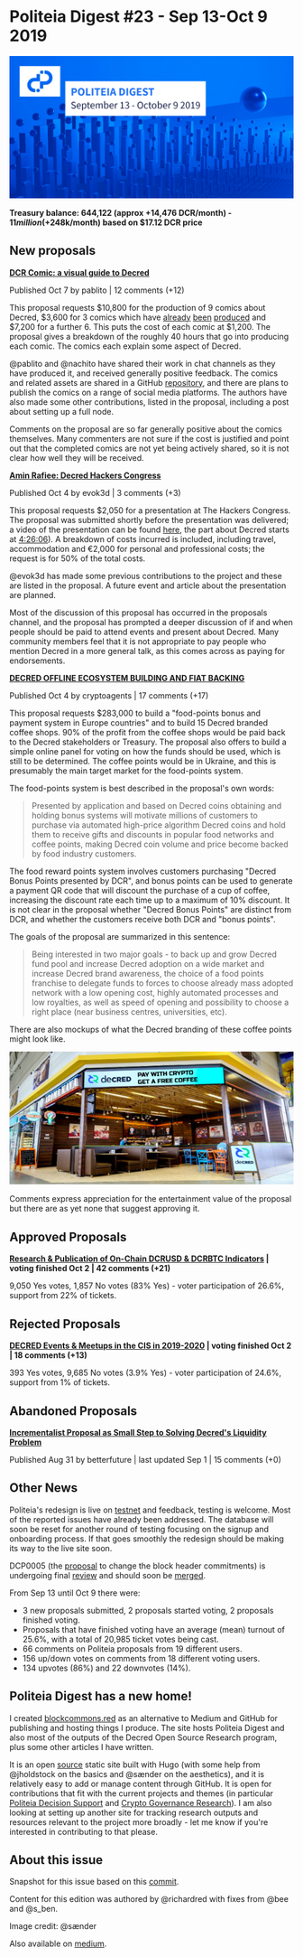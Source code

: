 # Politeia Digest #23 - Sep 13-Oct 9 2019

![Image credit: @sænder](img/issue023/023-title.png)

**Treasury balance: 644,122 (approx +14,476 DCR/month) - $11 million (+$248k/month) based on $17.12 DCR price**

## New proposals

**[DCR Comic: a visual guide to Decred](https://proposals.decred.org/proposals/2ef74fa5f0b558442cb85b1235c8c551a51ff5d8b8de44dead48b8b59c8fc1de)**

Published Oct 7 by pablito | 12 comments (+12)

This proposal requests $10,800 for the production of 9 comics about Decred, $3,600 for 3 comics which have [already](https://raw.githubusercontent.com/pLabarta/dcrwebcomic/master/01%20-%20The%20way%20of%20the%20Contractor/Images/en/comic1.png) [been](https://raw.githubusercontent.com/pLabarta/dcrwebcomic/master/02%20-%20Proof-of-Work%2C%20explained/Images/en/comic2.png) [produced](https://raw.githubusercontent.com/pLabarta/dcrwebcomic/master/03%20-%20DEX/Images/en/comic3.png) and $7,200 for a further 6. This puts the cost of each comic at $1,200. The proposal gives a breakdown of the roughly 40 hours that go into producing each comic. The comics each explain some aspect of Decred. 

@pablito and @nachito have shared their work in chat channels as they have produced it, and received generally positive feedback. The comics and related assets are shared in a GitHub [repository](https://github.com/pLabarta/dcrwebcomic), and there are plans to publish the comics on a range of social media platforms. The authors have also made some other contributions, listed in the proposal, including a post about setting up a full node. 

Comments on the proposal are so far generally positive about the comics themselves. Many commenters are not sure if the cost is justified and point out that the completed comics are not yet being actively shared, so it is not clear how well they will be received. 

**[Amin Rafiee: Decred Hackers Congress](https://proposals.decred.org/proposals/42b16d2741d58903963d8535e04017bbc3a8193391a83b305f44c082b62e3aa8)**

Published Oct 4 by evok3d | 3 comments (+3)

This proposal requests $2,050 for a presentation at The Hackers Congress. The proposal was submitted shortly before the presentation was delivered; a video of the presentation can be found [here](https://youtu.be/TYkIyUaRG0s?t=14531), the part about Decred starts at [4:26:06](https://youtu.be/TYkIyUaRG0s?t=15966)). A breakdown of costs incurred is included, including travel, accommodation and  €2,000 for personal and professional costs; the request is for 50% of the total costs.

@evok3d has made some previous contributions to the project and these are listed in the proposal. A future event and article about the presentation are planned.

Most of the discussion of this proposal has occurred in the proposals channel, and the proposal has prompted a deeper discussion of if and when people should be paid to attend events and present about Decred. Many community members feel that it is not appropriate to pay people who mention Decred in a more general talk, as this comes across as paying for endorsements. 

**[DECRED OFFLINE ECOSYSTEM BUILDING AND FIAT BACKING](https://proposals.decred.org/proposals/1b4b72fa08792b6500ef770546c24ee751c2b0fee2975db769722524a2754829)**

Published Oct  4 by cryptoagents | 17 comments (+17)

This proposal requests $283,000 to build a "food-points bonus and payment system in Europe countries" and to build 15 Decred branded coffee shops. 90% of the profit from the coffee shops would be paid back to the Decred stakeholders or Treasury. The proposal also offers to build a simple online panel for voting on how the funds should be used, which is still to be determined. The coffee points would be in Ukraine, and this is presumably the main target market for the food-points system. 

The food-points system is best described in the proposal's own words:

> Presented by application and based on Decred coins obtaining and holding bonus systems will motivate millions of customers to purchase via automated high-price algorithm Decred coins and hold them to receive gifts and discounts in popular food networks and coffee points, making Decred coin volume and price become backed by food industry customers.

The food reward points system involves customers purchasing "Decred Bonus Points presented by DCR", and bonus points can be used to generate a payment QR code that will discount the purchase of a cup of coffee, increasing the discount rate each time up to a maximum of 10% discount. It is not clear in the proposal whether "Decred Bonus Points" are distinct from DCR, and whether the customers receive both DCR and "bonus points".

The goals of the proposal are summarized in this sentence:

> Being interested in two major goals - to back up and grow Decred fund pool and increase Decred adoption on a wide market and increase Decred brand awareness, the choice of a food points franchise to delegate funds to forces to choose already mass adopted network with a low opening cost, highly automated processes and low royalties, as well as speed of opening and possibility to choose a right place (near business centres, universities, etc).

There are also mockups of what the Decred branding of these coffee points might look like.

![Mockup from the cryptoagents proposal](img/issue023/decred-coffee.png)

Comments express appreciation for the entertainment value of the proposal but there are as yet none that suggest approving it.

## Approved Proposals

**[Research & Publication of On-Chain DCRUSD & DCRBTC Indicators](https://proposals.decred.org/proposals/f0d1bd7447182328b44c691de88cb660b63df17f1f3a94990af19acea57c09bb) | voting finished Oct  2 | 42 comments (+21)**

9,050 Yes votes, 1,857 No votes (83% Yes) - voter participation of 26.6%, support from 22% of tickets.

## Rejected Proposals

**[DECRED Events & Meetups in the CIS in 2019-2020](https://proposals.decred.org/proposals/fdd68c87961549750adf29e178128210cb310294080211cf6a35792aa1bb7f63) | voting finished Oct  2 | 18 comments (+13)**

393 Yes votes, 9,685 No votes (3.9% Yes) - voter participation of 24.6%, support from 1% of tickets.

## Abandoned Proposals

**[Incrementalist Proposal as Small Step to Solving Decred's Liquidity Problem](https://proposals.decred.org/proposals/c9604f7879e4b2cd4f2582d238a7ccea210005c63481bec1ddae44ff93e1340f)**

Published Aug 31 by betterfuture | last updated Sep 1 | 15 comments (+0)

## Other News

Politeia's redesign is live on [testnet](https://test-proposals.decred.org/) and feedback, testing is welcome. Most of the reported issues have already been addressed. The database will soon be reset for another round of testing focusing on the signup and onboarding process. If that goes smoothly the redesign should be making its way to the live site soon.

DCP0005 (the [proposal](https://proposals.decred.org/proposals/0a1ff846ec271184ea4e3a921a3ccd8d478f69948b984445ee1852f272d54c58) to change the block header commitments) is undergoing final [review](https://github.com/davecgh/dcps/blob/dcp0005/dcp-0005/dcp-0005.mediawiki) and should soon be [merged](https://github.com/decred/dcps/blob/master/dcp-0005/dcp-0005.mediawiki).

From Sep 13 until Oct 9 there were:

- 3 new proposals submitted, 2 proposals started voting, 2 proposals finished voting.
- Proposals that have finished voting have an average (mean) turnout of 25.6%, with a total of 20,985 ticket votes being cast.
- 66 comments on Politeia proposals from 19 different users.
- 156  up/down votes on comments from  18  different voting users.
- 134 upvotes (86%) and 22 downvotes (14%).

## Politeia Digest has a new home!

I created [blockcommons.red](https://www.blockcommons.red/) as an alternative to Medium and GitHub for publishing and hosting things I produce. The site hosts Politeia Digest and also most of the outputs of the Decred Open Source Research program, plus some other articles I have written. 

It is an open [source](https://github.com/block-commons/block-commons) static site built with Hugo (with some help from @jholdstock on the basics and @sænder on the aesthetics), and it is relatively easy to add or manage content through GitHub. It is open for contributions that fit with the current projects and themes (in particular [Politeia Decision Support](https://www.blockcommons.red/project/politeia-decision-support/) and [Crypto Governance Research](https://www.blockcommons.red/crypto-governance-research/overviews/)). I am also looking at setting up another site for tracking research outputs and resources relevant to the project more broadly - let me know if you're interested in contributing to that please. 

## About this issue

Snapshot for this issue based on this [commit](https://github.com/decred-proposals/mainnet/commit/af417166898d0e444b67de2f8ed18d839f1709aa).

Content for this edition was authored by @richardred with fixes from @bee and @s\_ben.

Image credit: @sænder

Also available on [medium]({}).
